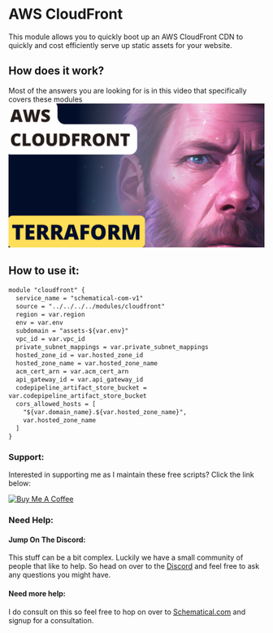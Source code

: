 # AWS CloudFront
This module allows you to quickly boot up an AWS CloudFront CDN to quickly and cost efficiently serve up static assets for your website.

## How does it work?
Most of the answers you are looking for is in this video that specifically covers these modules
[![](./thumb.png)](https://youtu.be/0WVFvI69PnE)

## How to use it:
```
module "cloudfront" {
  service_name = "schematical-com-v1"
  source = "../../../../modules/cloudfront"
  region = var.region
  env = var.env
  subdomain = "assets-${var.env}"
  vpc_id = var.vpc_id
  private_subnet_mappings = var.private_subnet_mappings
  hosted_zone_id = var.hosted_zone_id
  hosted_zone_name = var.hosted_zone_name
  acm_cert_arn = var.acm_cert_arn
  api_gateway_id = var.api_gateway_id
  codepipeline_artifact_store_bucket = var.codepipeline_artifact_store_bucket
  cors_allowed_hosts = [
    "${var.domain_name}.${var.hosted_zone_name}",
    var.hosted_zone_name
  ]
}
```


### Support:
Interested in supporting me as I maintain these free scripts? Click the link below:

<a href="https://www.buymeacoffee.com/schematical" target="_blank">
    <img src="https://cdn.buymeacoffee.com/buttons/v2/default-yellow.png" alt="Buy Me A Coffee" style="height: 60px !important;width: 217px !important;" />
</a>






### Need Help:

#### Jump On The Discord:
This stuff can be a bit complex. Luckily we have a small community of people that like to help.
So head on over to the [Discord](https://discord.gg/F6cErPe6VJ) and feel free to ask any questions you might have.

#### Need more help:
I do consult on this so feel free to hop on over to [Schematical.com](https://schematical.com?utm_source=github_sc-terraform-cicd) and signup for a consultation.






